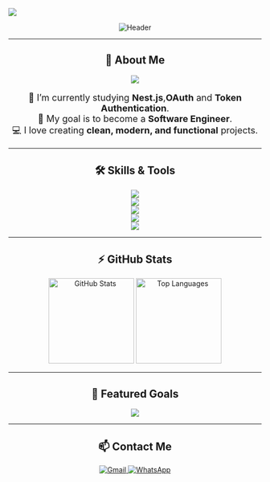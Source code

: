 ![](https://komarev.com/ghpvc/?username=Babiel09&color=006bed)

<p align="center">
  <img src="https://readme-typing-svg.herokuapp.com?font=Fira+Code&weight=600&size=35&duration=3500&pause=1000&color=0AF7F7&center=true&vCenter=true&width=700&height=70&lines=Hi+there!+%F0%9F%91%8B;I'm+Gabriel+Castro!;Teenager+Programmer;Welcome+to+my+GitHub+Profile!+%F0%9F%8E%89" alt="Header" />
</p>

---

<h2 align="center">🚀 About Me</h2>

<p align="center">
  <img src="https://img.shields.io/badge/Currently%20Learning-Nest.js, OAuth%20%26%20Token Authentication-FFC107?style=for-the-badge&logo=typescript&logoColor=black" />
</p>

<p align="center" style="font-size: 18px;">
🔭 I’m currently studying <strong>Nest.js</strong>,<strong>OAuth</strong> and <strong>Token Authentication</strong>.<br>
🎯 My goal is to become a <strong>Software Engineer</strong>. <br>
💻 I love creating <strong>clean, modern, and functional</strong> projects.
</p>

---

<h2 align="center">🛠️ Skills & Tools</h2>

<p align="center">
  <img src="https://skillicons.dev/icons?i=postman" /><br/>
  <img src="https://skillicons.dev/icons?i=javascript,typescript,c,java" /><br/>
  <img src="https://skillicons.dev/icons?i=html,css,tailwind,scss" /><br/>
  <img src="https://skillicons.dev/icons?i=git,docker,kubernetes,postgres,mongodb,redis" /><br/>
  <img src="https://skillicons.dev/icons?i=nodejs,nest,spring,nextjs,react,express,prisma,vite" /><br/>
</p>

---

<h2 align="center">⚡ GitHub Stats</h2>

<div align="center">
  <img height="170" src="https://github-readme-stats.vercel.app/api?username=Babiel09&show_icons=true&theme=tokyonight&border_radius=15" alt="GitHub Stats" />
  <img height="170" src="https://github-readme-stats.vercel.app/api/top-langs/?username=Babiel09&layout=compact&langs_count=8&theme=tokyonight&border_radius=15" alt="Top Languages" />
</div>

---

<h2 align="center">🌟 Featured Goals</h2>

<p align="center">
  <img src="https://img.shields.io/badge/-Become%20a%20Software%20Engineer-F50057?style=for-the-badge&logo=typescript&logoColor=white" /> 
</p>

---

<h2 align="center">📫 Contact Me</h2>

<p align="center">
  <a href="mailto:estudosbabiel@gmail.com">
    <img src="https://img.shields.io/badge/-Gmail-D14836?style=for-the-badge&logo=gmail&logoColor=white" alt="Gmail" /> 
    
  </a>
  <a href="https://api.whatsapp.com/send/?phone=553196984558&text&type=phone_number&app_absent=" target="blank">
     <img src="https://img.shields.io/badge/-WhatsApp-25D366?style=for-the-badge&logo=whatsapp&logoColor=white" alt="WhatsApp" />
  </a>
</p>
